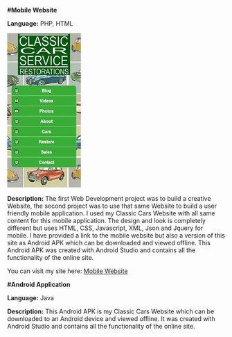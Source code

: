 **#Mobile Website**

**Language:** PHP, HTML

![Mobile Web Dev](MobileWebDev.jpg)

**Description:** The first Web Development project was to build a creative Website, the second project was to use that same Website to build a user friendly mobile application. I used my Classic Cars Website with all same content for this mobile application. The design and look is completely different but uses HTML, CSS, Javascript, XML, Json and Jquery for mobile. I have provided a link to the mobile website but also a version of this site as Android APK which can be downloaded and viewed offline. This Android APK was created with Android Studio and contains all the functionality of the online site.

You can visit my site here: [Mobile Website](https://jeffreyfarnan.github.io/mobile-website.github.io/)


**#Android Application**

**Language:** Java

**Description:** This Android APK is my Classic Cars Website which can be downloaded to an Android device and viewed offline. It was created with Android Studio and contains all the functionality of the online site.
